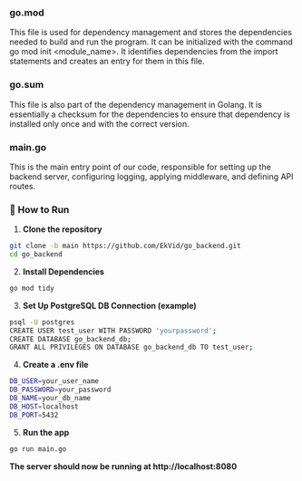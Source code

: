 ### go.mod

This file is used for dependency management and stores the dependencies needed to build and run the program. It can be initialized with the command go mod init <module_name>. It identifies dependencies from the import statements and creates an entry for them in this file.

### go.sum

This file is also part of the dependency management in Golang. It is essentially a checksum for the dependencies to ensure that dependency is installed only once and with the correct version.

### main.go

This is the main entry point of our code, responsible for setting up the backend server, configuring logging, applying middleware, and defining API routes.

### 🚀 How to Run

1. **Clone the repository**

```bash
git clone -b main https://github.com/EkVid/go_backend.git
cd go_backend
```

2. **Install Dependencies**

```bash
go mod tidy
```

3. **Set Up PostgreSQL DB Connection (example)**

```bash
psql -U postgres
CREATE USER test_user WITH PASSWORD 'yourpassword';
CREATE DATABASE go_backend_db;
GRANT ALL PRIVILEGES ON DATABASE go_backend_db TO test_user;
```

4. **Create a .env file**

```bash
DB_USER=your_user_name
DB_PASSWORD=your_password
DB_NAME=your_db_name
DB_HOST=localhost
DB_PORT=5432
```

5. **Run the app**

```bash
go run main.go
```

**The server should now be running at http://localhost:8080**
